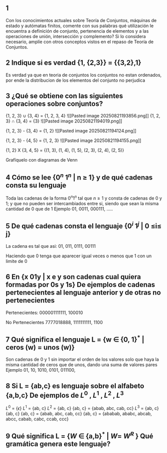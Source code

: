 
## 1
Con los conocimientos actuales sobre Teoría de Conjuntos, máquinas de estado y autómatas finitos, comente con sus palabras qué utilización le encuentra a definición de conjunto, pertenencia de elementos y a las operaciones de unión, intersección y complemento? Si lo considera necesario, amplíe con otros conceptos vistos en el repaso de Teoría de Conjuntos.

## 2 Indique si es verdad {1, {2,3}} = {{3,2},1}
Es verdad ya que en teoria de conjuntos los conjuntos no estan ordenados, por ende la distribucion de los elementos del conjunto no perjudica


## 3 ¿Qué se obtiene con las siguientes operaciones sobre conjuntos? 
{1, 2, 3} $\cup$ {3, 4} = {1, 2, 3, 4}
![[Pasted image 20250821193856.png]]
{1, 2, 3} $\cap$ {3, 4} = {3}
![[Pasted image 20250821194019.png]]

{1, 2, 3} - {3, 4} = {1, 2}
![[Pasted image 20250821194124.png]]

{1, 2, 3} - {4, 5} = {1, 2, 3}
![[Pasted image 20250821194155.png]]

{1, 2} X {3, 4, 5} = {(1, 3), (1, 4), (1, 5), (2, 3), (2, 4), (2, 5)}


Grafíquelo con diagramas de Venn

## 4 Cómo se lee {$0^n$ $1^n$ | n ≥ 1} y de qué cadenas consta su lenguaje

Toda las cadenas de la forma $0^n 1^n$ tal que $n \geq 1$  y consta de cadenas de 0 y 1; y que no pueden ser intercambiados entre si, siendo que sean la misma cantidad de 0 que de 1
Ejemplo
01, 0011, 000111, .....

## 5 De qué cadenas consta el lenguaje {$0^i$ $1^j$ | 0 ≤i≤ j}
La cadena es tal que asi:
	01, 011, 0111, 00111

Haciendo que 0 tenga que aparecer igual veces o menos que 1 con un limite de 0

## 6 En {x 01y | x e y son cadenas cual quiera formadas por 0s y 1s} De ejemplos de cadenas pertenecientes al lenguaje anterior y de otras no pertenecientes
Pertenecientes: 
000001111111, 100010

No Pertenecientes
7777018888, 1111111111, 1100

## 7 Qué significa el lenguaje L = {w $\in$ {0, 1}$^*$ | ceros (w) = unos (w)}
Son cadenas de 0 y 1 sin importar el orden de los valores solo que haya la misma cantidad de ceros que de unos, dando una suma de valores pares
	Ejemplo
		01, 10, 1010, 0101, 011100,

## 8 Si L = {ab,c} es lenguaje sobre el alfabeto {a,b,c} De ejemplos de $L^0$ , $L^1$ , $L^2$ , $L^3$

$L^0$ = {$\epsilon$}
$L^1$ = {ab, c}
$L^2$ = {ab, c} {ab, c} = {abab, abc, cab, cc}
$L^3$ = {ab, c} {ab, c} {ab, c} = {abab, abc, cab, cc} {ab, c} = {ababab, ababc, abcab, abcc, cabab, cabc, ccab, ccc}

## 9 Qué significa L = {$W$ $\in$ {a,b}$^*$ | $W =$ $W^R$ } Qué gramática genera este lenguaje?
